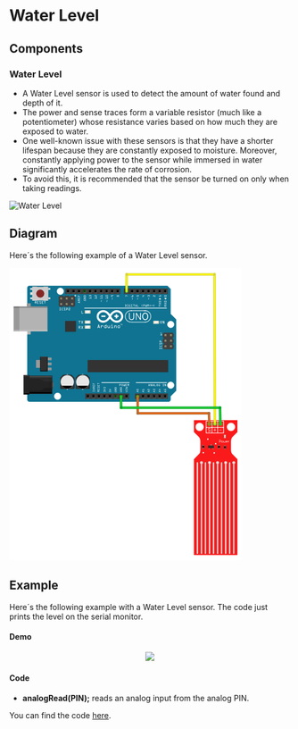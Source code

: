 # Water Level

## Components 
### Water Level

* A Water Level sensor is used to detect the amount of water found and depth of it.
* The power and sense traces form a variable resistor (much like a potentiometer) whose resistance varies based on how much they are exposed to water.
* One well-known issue with these sensors is that they have a shorter lifespan because they are constantly exposed to moisture. Moreover, constantly applying power to the sensor while immersed in water significantly accelerates the rate of corrosion.
* To avoid this, it is recommended that the sensor be turned on only when taking readings.

<img title="Water Level" src="https://www.makerlab-electronics.com/wp-content/uploads/2017/11/water-level-sensor_01.jpg" width=200/>

## Diagram

Here´s the following example of a Water Level sensor.

![Water Level diagram](./img/Water_Level_diagram.png)

## Example

Here´s the following example with a Water Level sensor. The code just prints the level on the serial monitor.

#### Demo
<p align="center"><img src="./img/Water_Level_demo.gif"/></p>

#### Code

* **analogRead(PIN);** reads an analog input from the analog PIN.

You can find the code [here](./Water_Level.ino).
